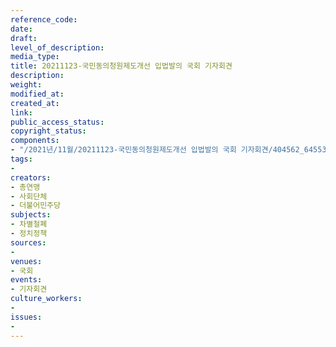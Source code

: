 ```yaml
---
reference_code: 
date: 
draft: 
level_of_description: 
media_type: 
title: 20211123-국민동의청원제도개선 입법발의 국회 기자회견
description: 
weight: 
modified_at: 
created_at: 
link: 
public_access_status: 
copyright_status: 
components:
- "/2021년/11월/20211123-국민동의청원제도개선 입법발의 국회 기자회견/404562_64553_2259.jpg"
tags:
- 
creators:
- 총연맹
- 사회단체
- 더불어민주당
subjects:
- 차별철폐
- 정치정책
sources:
- 
venues:
- 국회
events:
- 기자회견
culture_workers:
- 
issues:
- 
---
```

